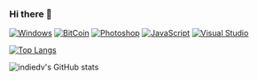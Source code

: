 ### Hi there 👋
[![Windows](https://badgen.net/badge/icon/windows?icon=windows&label)](https://microsoft.com/windows/)
[![BitCoin](https://badgen.net/badge/icon/bitcoin?icon=bitcoin&label)](https://bitcoin.org)
[![Photoshop](https://img.shields.io/badge/--31A8FF?logo=adobe%20photoshop&logoColor=000)](https://www.photoshop.com/)
[![JavaScript](https://img.shields.io/badge/--F7DF1E?logo=javascript&logoColor=000)](https://www.javascript.com/)
[![Visual Studio](https://img.shields.io/badge/--6C33AF?logo=visual%20studio)](https://visualstudio.microsoft.com/)

[![Top Langs](https://github-readme-stats.vercel.app/api/top-langs/?username=indiedv&layout=compact)](https://github.com/anuraghazra/github-readme-stats)

![indiedv's GitHub stats](https://github-readme-stats.vercel.app/api?username=indiedv&show_icons=true&theme=tokyonight)

